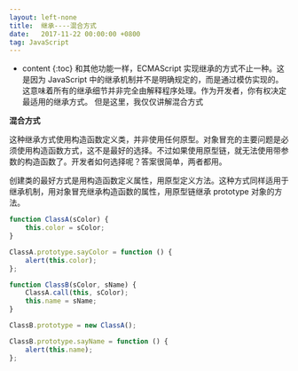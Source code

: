 ```yaml
---
layout: left-none
title:  继承----混合方式
date:   2017-11-22 00:00:00 +0800
tag: JavaScript
---
```

* content
{:toc}
和其他功能一样，ECMAScript 实现继承的方式不止一种。这是因为 JavaScript 中的继承机制并不是明确规定的，而是通过模仿实现的。这意味着所有的继承细节并非完全由解释程序处理。作为开发者，你有权决定最适用的继承方式。
但是这里，我仅仅讲解混合方式
<!-- more -->

**混合方式**

这种继承方式使用构造函数定义类，并非使用任何原型。对象冒充的主要问题是必须使用构造函数方式，这不是最好的选择。不过如果使用原型链，就无法使用带参数的构造函数了。开发者如何选择呢？答案很简单，两者都用。

创建类的最好方式是用构造函数定义属性，用原型定义方法。这种方式同样适用于继承机制，用对象冒充继承构造函数的属性，用原型链继承 prototype 对象的方法。

```js
function ClassA(sColor) {
    this.color = sColor;
}

ClassA.prototype.sayColor = function () {
    alert(this.color);
};

function ClassB(sColor, sName) {
    ClassA.call(this, sColor);
    this.name = sName;
}

ClassB.prototype = new ClassA();

ClassB.prototype.sayName = function () {
    alert(this.name);
};
```


